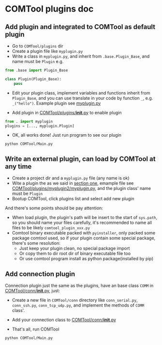 COMTool plugins doc
=======

## Add plugin and integrated to COMTool as default plugin

* Go to `COMTool/plugins` dir
* Create a plugin file like `myplugin.py`
* Write a class in `myplugin.py`, and inherit from `.base.Plugin_Base`, and name must be `Plugin` e.g.
```python
from .base import Plugin_Base

class Plugin(Plugin_Base):
    pass
```
* Edit your plugin class, implement variables and functions inherit from `Plugin_Base`, and you can use translate in your code by function `_`, e.g. `_("hello")`.
Example plugin see [myplugin.py](../COMTool/plugins/myplugin.py)

* Add plugin in [COMTool/plugins/__init__.py](../COMTool/plugins/__init__.py) to enable plugin
```python
from . import myplugin
plugins = [..., myplugin.Plugin]
```

* OK, all works done! Just run program to see our plugin

```
python COMTool/Main.py
```

## Write an external plugin, can load by COMTool at any time

* Create a project dir and a `myplugin.py` file (any name is ok)
* Wite a plugin the as we said in [section one](#Add-plugin-and-integrated-to-COMTool-as-default-plugin), emample file see [COMTool/plugins/myplugin2/myplugin.py](../COMTool/plugins/myplugin2/myplugin.py), and the plugin class' name must be `Plugin`
* Bootup COMTool, click plugins list and select add new plugin

And there's some points should be pay attention:
* When load plugin, the plugin's path will be insert to the start of `sys.path`, so you should name your files carefully, it's recommended to name all files to be likely `comtool_plugin_xxx.py`
* Comtool binary executable packed with `pyinstaller`, only packed some package comtool used, so if your plugin contain some special package, there's some resolution:
  * Just keep your plugin clean, no special package import
  * Or copy them to dir root dir of binary executable file too
  * Or use comtool program install as python package(installed by pip)



## Add connection plugin

Connection plugin just the same as the plugins, have an base class `COMM` in [COMTool/conn/__init__.py](../COMTool/conn/__init__.py), just:
* Create a new file in `COMTool/conn` directory like `conn_serial.py`, `conn_ssh.py`, `conn_tcp_udp.py`, and implement the methods of `COMM` class'.
* Add your connection class to [COMTool/conn/__init__.py](../COMTool/conn/__init__.py)

* That's all, run COMTool

```
python COMTool/Main.py
```


